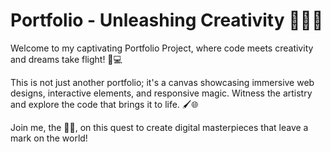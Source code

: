 # Portfolio - Unleashing Creativity 👩‍💻🚀

Welcome to my captivating Portfolio Project, where code meets creativity and dreams take flight! 🎨💻

This is not just another portfolio; it's a canvas showcasing immersive web designs, interactive elements, and responsive magic. Witness the artistry and explore the code that brings it to life. 🖌️🌐

Join me, the 👩‍💻, on this quest to create digital masterpieces that leave a mark on the world!
